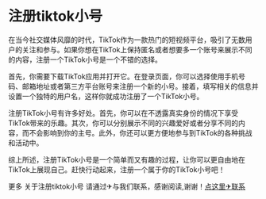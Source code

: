 # 注册tiktok小号

在当今社交媒体风靡的时代，TikTok作为一款热门的短视频平台，吸引了无数用户的关注和参与。如果你想在TikTok上保持匿名或者想要多一个账号来展示不同的内容，注册一个TikTok小号是一个不错的选择。

首先，你需要下载TikTok应用并打开它。在登录页面，你可以选择使用手机号码、邮箱地址或者第三方平台账号来注册一个新的小号。接着，填写相关的信息并设置一个独特的用户名，这样你就成功注册了一个TikTok小号。

注册TikTok小号有许多好处。首先，你可以在不透露真实身份的情况下享受TikTok带来的乐趣。其次，你可以分别展示不同的兴趣爱好或者分享不同的内容，而不会影响到你的主号。此外，你还可以更方便地参与到TikTok的各种挑战和活动中。

综上所述，注册TikTok小号是一个简单而又有趣的过程，让你可以更自由地在TikTok上展现自己。赶快行动起来，注册一个属于你的TikTok小号吧！

更多 关于注册tiktok小号 请通过✈与我们联系，感谢阅读,谢谢！[点这里✈联系](https://www.k02.cc)